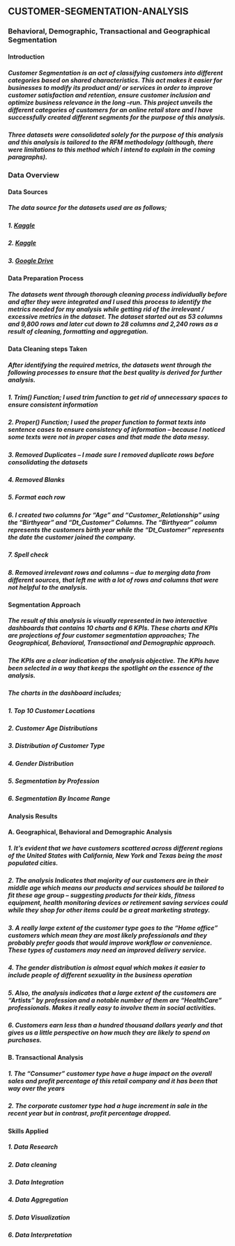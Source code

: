 ## CUSTOMER-SEGMENTATION-ANALYSIS

### Behavioral, Demographic, Transactional and Geographical Segmentation
#### Introduction
##### Customer Segmentation is an act of classifying customers into different categories based on shared characteristics. This act makes it easier for businesses to modify its product and/ or services in order to improve customer satisfaction and retention, ensure customer inclusion and optimize business relevance in the long –run. This project unveils the different categories of customers for an online retail store and I have successfully created different segments for the purpose of this analysis. 

##### Three datasets were consolidated solely for the purpose of this analysis and this analysis is tailored to the RFM methodology (although, there were limitations to this method which I intend to explain in the coming paragraphs). 

### Data Overview
#### Data Sources
##### The data source for the datasets used are as follows; 
##### 1.	[Kaggle](https://www.kaggle.com/code/karnikakapoor/customer-segmentation-clustering/input)
##### 2.	[Kaggle](https://www.kaggle.com/datasets/kaushiksuresh147/customer-segmentation)
##### 3.	[Google Drive](https://docs.google.com/spreadsheets/d/1R-NjFCpGDAgtUKRaf-ZVXXbf-JdQb-JK/edit?gid=111825067#gid=111825067)

#### Data Preparation Process
##### The datasets went through thorough cleaning process individually before and after they were integrated and I used this process to identify the metrics needed for my analysis while getting rid of the irrelevant / excessive metrics in the dataset. The dataset started out as 53 columns and 9,800 rows and later cut down to 28 columns and 2,240 rows as a result of cleaning, formatting and aggregation.

#### Data Cleaning steps Taken
##### After identifying the required metrics, the datasets went through the following processes to ensure that the best quality is derived for further analysis.
##### 1.	Trim() Function; I used trim function to get rid of unnecessary spaces to ensure consistent information
##### 2.	Proper() Function; I used the proper function to format texts into sentence cases to ensure consistency of information – because I noticed some texts were not in proper cases and that made the data messy.
##### 3.	Removed Duplicates – I made sure I removed duplicate rows before consolidating the datasets
##### 4.	Removed Blanks
##### 5.	Format each row
##### 6.	I created two columns for “Age” and “Customer_Relationship” using the “Birthyear” and “Dt_Customer” Columns. The “Birthyear” column represents the customers birth year while the “Dt_Customer” represents the date the customer joined the company.
##### 7.	Spell check
##### 8.	Removed irrelevant rows and columns – due to merging data from different sources, that left me with a lot of rows and columns that were not helpful to the analysis. 

#### Segmentation Approach
##### The result of this analysis is visually represented in two interactive dashboards that contains 10 charts and 6 KPIs. These charts and KPIs are projections of four customer segmentation approaches; The Geographical, Behavioral, Transactional and Demographic approach.
##### The KPIs are a clear indication of the analysis objective. The KPIs have been selected in a way that keeps the spotlight on the essence of the analysis.
##### The charts in the dashboard includes;
##### 1.	Top 10 Customer Locations
##### 2.	Customer Age Distributions
##### 3.	Distribution of Customer Type
##### 4.	Gender Distribution
##### 5.	Segmentation by Profession
##### 6.	Segmentation By Income Range

#### Analysis Results
#### A.	Geographical, Behavioral and Demographic Analysis
##### 1.	It’s evident that we have customers scattered across different regions of the United States with California, New York and Texas being the most populated cities.
##### 2.	The analysis Indicates that majority of our customers are in their middle age which means our products and services should be tailored to fit these age group – suggesting products for their kids, fitness equipment, health monitoring devices or retirement saving services could while they shop for other items could be a great marketing strategy.
##### 3.	A really large extent of the customer type goes to the “Home office” customers which mean they are most likely professionals and they probably prefer goods that would improve workflow or convenience. These types of customers may need an improved delivery service.
##### 4.	The gender distribution is almost equal which makes it easier to include people of different sexuality in the business operation
##### 5.	Also, the analysis indicates that a large extent of the customers are “Artists” by profession and a notable number of them are “HealthCare” professionals. Makes it really easy to involve them in social activities.
##### 6.	Customers earn less than a hundred thousand dollars yearly and that gives us a little perspective on how much they are likely to spend on purchases.

#### B.	Transactional Analysis
##### 1.	The “Consumer” customer type have a huge impact on the overall sales and profit percentage of this retail company and it has been that way over the years
##### 2.	The corporate customer type had a huge increment in sale in the recent year but in contrast, profit percentage dropped.

#### Skills Applied
##### 1.	Data Research
##### 2.  Data cleaning
##### 3.	Data Integration
##### 4.	Data Aggregation
##### 5.	Data Visualization
##### 6.	Data Interpretation

